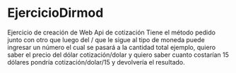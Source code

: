# EjercicioDirmod
Ejercicio de creación de Web Api de cotización
Tiene el método pedido junto con otro que luego del / que le sigue al tipo de moneda puede ingresar un número el cual se pasará a la cantidad total ejemplo, quiero saber el precio del dólar cotización/dolar y quiero saber cuanto costarían 15 dólares pondría cotización/dolar/15 y devolvería el resultado.
